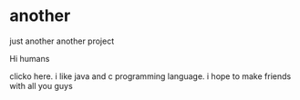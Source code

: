 # another
just another another project

Hi humans

clicko here. i like java and c programming language. i hope to make friends with all you guys
